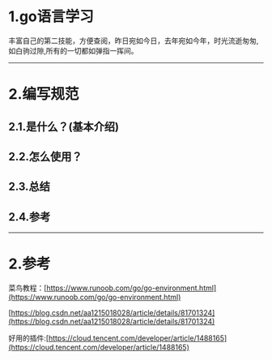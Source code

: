 # 1.go语言学习

丰富自己的第二技能，方便查阅，昨日宛如今日，去年宛如今年，时光流逝匆匆,如白驹过隙,所有的一切都如弹指一挥间。

---

# 2.编写规范

## 2.1.是什么？\(基本介绍\)

## 2.2.怎么使用？

## 2.3.总结

## 2.4.参考

---

# 2.参考

菜鸟教程：[https://www.runoob.com/go/go-environment.html](https://www.runoob.com/go/go-environment.html)

[https://blog.csdn.net/aa1215018028/article/details/81701324](https://blog.csdn.net/aa1215018028/article/details/81701324)

好用的插件:[https://cloud.tencent.com/developer/article/1488165](https://cloud.tencent.com/developer/article/1488165)

